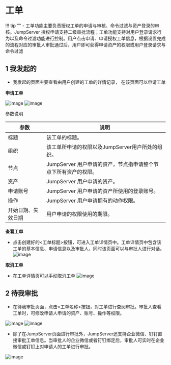 # 工单
!!! tip ""
    - 工单功能主要负责授权工单的申请与审核、命令过滤与资产登录的审核。JumpServer 授权申请支持二级审批流程；工单功能支持对用户登录请求行为以及命令过滤功能进行控制。用户点击申请、申请授权工单信息，根据设置完成的流程对应的审批人审批通过后，用户即可获得申请资产的权限或用户登录请求与命令过滤
  
## 1 我发起的
- 我发起的页面主要查看由用户创建的工单的详情记录， 在该页面可以申请工单
  
**申请工单**

![image](../../../img/workorder01.png)
![image](../../../img/workorder02.png)

参数说明

| 参数               | 说明                                                               |
|--------------------|--------------------------------------------------------------------|
| 标题               | 该工单的标题。                                                     |
| 组织             | 该工单所申请的权限以及JumpServer用户所处的组织。                   |
| 节点               | JumpServer 用户申请的资产，节点指申请整个节点下所有资产的权限。   |
| 资产               | JumpServer 用户申请的资产。                                       |
| 申请账号           | JumpServer 用户申请的资产所使用的登录账号。                       |
| 操作               | JumpServer 用户申请拥有的动作权限。                               |
| 开始日期、失效日期 | 用户申请的权限使用的期限。                                         |

**查看工单**

- 点击创建好的<工单标题>按钮，可进入工单详情页中。工单详情页中包含该工单的基本信息、申请信息以及审批人，同时该页面可以与审批人进行对话。
![image](../../../img/workorder03.png)

**取消工单**

- 在工单详情页可以手动取消工单
![image](../../../img/workorder04.png)

## 2 待我审批

- 在待我审批页面，点击<工单名称>按钮，对工单进行查阅审批。审批人查看工单时，可修改申请人申请的资产、账号、操作等权限。

![image](../../../img/workorder05.png)
![image](../../../img/workorder06.png)

- 除了在JumpServer页面进行审批外，JumpServer还支持企业微信、钉钉直接审批工单信息。当审批人的企业微信或者钉钉绑定后，审批人可实时在企业微信或钉钉上对申请人的工单进行审批。

![image](../../../img/workorder07.png)
